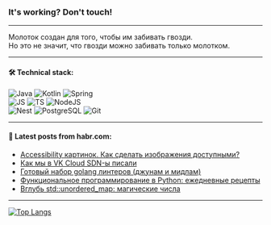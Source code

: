 ### It's working? Don't touch!

---
Молоток создан для того, чтобы им забивать гвозди. <br>
Но это не значит, что гвозди можно забивать только молотком.

---

#### 🛠️ Technical stack:

![Java](https://img.shields.io/badge/Java-informational?logo=Oracle&style=flat&logoColor=white&color=FF4500)
![Kotlin](https://img.shields.io/badge/Kotlin-informational?logo=Kotlin&style=flat&logoColor=white&color=774D97)
![Spring](https://img.shields.io/badge/SpringBoot-informational?logo=SpringBoot&style=flat&logoColor=white&color=6DB33F) <br>
![JS](https://img.shields.io/badge/JS-informational?logo=javaScript&style=flat&logoColor=black&color=F7Df1E)
![TS](https://img.shields.io/badge/TypeScript-informational?logo=typeScript&style=flat&logoColor=black&color=0667A8)
![NodeJS](https://img.shields.io/badge/NodeJS-informational?logo=node.js&style=flat&logoColor=white&color=70A760) <br>
![Nest](https://img.shields.io/badge/NestJS-informational?logo=NestJS&style=flat&logoColor=white&color=E0234E)
![PostgreSQL](https://img.shields.io/badge/PostgreSQL-informational?logo=PostgreSQL&style=flat&logoColor=white&color=DAA520)
![Git](https://img.shields.io/badge/Git-informational?logo=git&style=flat&logoColor=white&color=778899)

___

#### 💬 Latest posts from habr.com:

<!-- BLOG-POST-LIST:START -->
- [Accessibility картинок. Как сделать изображения доступными?](https://habr.com/ru/companies/vk/articles/765764/?utm_source=habrahabr&utm_medium=rss&utm_campaign=765764)
- [Как мы в VK Cloud SDN-ы писали](https://habr.com/ru/companies/vk/articles/763760/?utm_source=habrahabr&utm_medium=rss&utm_campaign=763760)
- [Готовый набор golang линтеров &lpar;джунам и мидлам&rpar;](https://habr.com/ru/articles/765784/?utm_source=habrahabr&utm_medium=rss&utm_campaign=765784)
- [Функциональное программирование в Python: ежедневные рецепты](https://habr.com/ru/companies/kaspersky/articles/762788/?utm_source=habrahabr&utm_medium=rss&utm_campaign=762788)
- [Вглубь std::unordered_map: магические числа](https://habr.com/ru/articles/765760/?utm_source=habrahabr&utm_medium=rss&utm_campaign=765760)
<!-- BLOG-POST-LIST:END -->

---
[![Top Langs](https://github-readme-stats-git-master-advtsetting-gmailcom.vercel.app/api/top-langs/?username=zloylis&langs_count=10&hide_title=false&title_color=e6edf3&size_weight=0.5&count_weight=0.5&layout=compact&hide_border=true&theme=dracula)](https://github.com/zloylis)

<!-- ![GitHub stats](https://github-readme-stats-git-master-advtsetting-gmailcom.vercel.app/api?username=zloylis&show_icons=true&hide_border=true&theme=dracula&hide_title=true&include_all_commits=true&count_private=true&hide=contribs&hide_rank=true) -->
